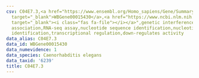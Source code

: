 ```yaml
---
csv: C04E7.3,<a href="https://www.ensembl.org/Homo_sapiens/Gene/Summary?db=core;g=WBGene00015430"
  target="_blank">WBGene00015430</a>,<a href="https://www.ncbi.nlm.nih.gov/pubmed/27496166"
  target="_blank"><i class="fas fa-file"></i></a>",genetic interference,functional
  association,RNA-seq assay,nucleotide sequence identification,nucleotide sequence
  identification,transcriptional regulation,down-regulates activity
data_alias: C04E7.3
data_id: WBGene00015430
data_numevidence: 1
data_species: Caenorhabditis elegans
data_taxid: '6239'
title: C04E7.3
---
```

